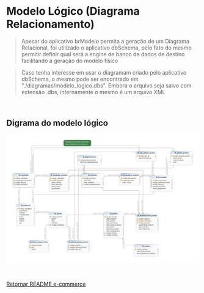 # Modelo Lógico (Diagrama Relacionamento)

> Apesar do aplicativo brModelo permita a geração de um Diagrama Relacional, foi utilizado o aplicativo dbSchema, pelo fato do mesmo permitir definir qual será a engine de banco de dados de destino facilitando a geração do modelo físico

> Caso tenha interesse em usar o diagramam criado pelo aplicativo dbSchema, o mesmo pode ser encontrado em "./diagramas/modelo_logico.dbs". Embora o arquivo seja salvo com extensão .dbs, internamente o mesmo é um arquivo XML

<br>

## Digrama do modelo lógico 

![Modelo Lógico](docs/modelo_logico.png)

<br>

[Retornar README e-commerce](README.md)